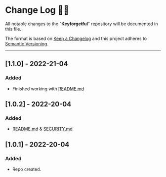 <!-- markdownlint-disable MD024-->
# **Change Log** 📜📝

All notable changes to the "**Keyforgetful**" repository will be documented in this file.

The format is based on [Keep a Changelog](https://keepachangelog.com/en/1.0.0/) and this project adheres to [Semantic Versioning](https://semver.org/spec/v2.0.0.html).

---

## [**1.1.0**] - 2022-21-04

### Added

* Finished working with [README.md](https://github.com/Kerman1337/Keyforgetful/README.md/)

## [**1.0.2**] - 2022-20-04

### Added

* [README.md](https://github.com/Kerman1337/Keyforgetful/README.md/) & [SECURITY.md](https://github.com/Kerman1337/Keyforgetful/SECURITY.md/)

## [**1.0.1**] - 2022-20-04

### Added

* Repo created.
